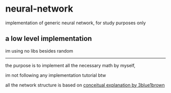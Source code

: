 # neural-network

implementation of generic neural network, for study purposes only

## a low level implementation

im using no libs besides random

<hr>

the purpose is to implement all the necessary math by myself,

im not following any implementation tutorial btw

all the network structure is based on [conceitual explanation by 3blue1brown](https://youtube.com/playlist?list=PLZHQObOWTQDNU6R1_67000Dx_ZCJB-3pi&feature=shared)
